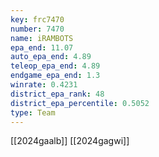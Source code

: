 ```yaml
---
key: frc7470
number: 7470
name: iRAMBOTS
epa_end: 11.07
auto_epa_end: 4.89
teleop_epa_end: 4.89
endgame_epa_end: 1.3
winrate: 0.4231
district_epa_rank: 48
district_epa_percentile: 0.5052
type: Team
---
```

[[2024gaalb]]
[[2024gagwi]]
